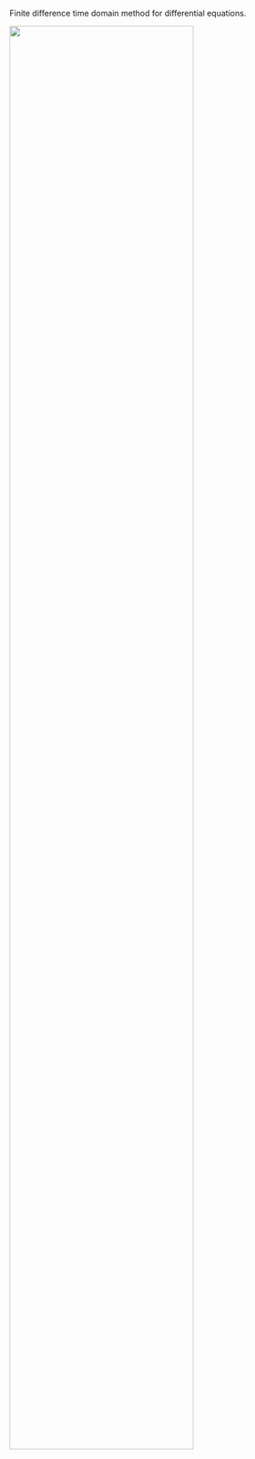 Finite difference time domain method for differential equations.

<img src="https://raw.githubusercontent.com/SebastianCarvalhoSalazar/FDTD/master/Assets/LineArrayWave.gif" width="80%"></img>
